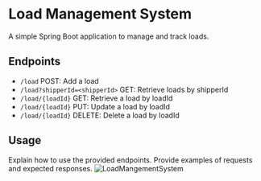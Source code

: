 # Load Management System
A simple Spring Boot application to manage and track loads.

## Endpoints

- `/load` POST: Add a load
- `/load?shipperId=<shipperId>` GET: Retrieve loads by shipperId
- `/load/{loadId}` GET: Retrieve a load by loadId
- `/load/{loadId}` PUT: Update a load by loadId
- `/load/{loadId}` DELETE: Delete a load by loadId

## Usage

Explain how to use the provided endpoints. Provide examples of requests and expected responses.
![LoadMangementSystem](https://github.com/AnkitKumarAK7/transport/assets/118627652/5537e994-ec03-4ca8-a5c2-96ead19da6a4)
